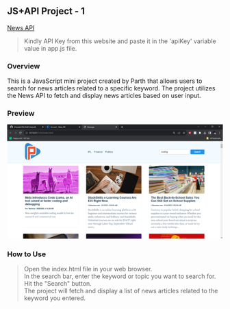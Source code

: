 ## JS+API Project - 1

[News API](https://newsapi.org/)

> Kindly API Key from this website and paste it in the 'apiKey' variable value in app.js file.

### Overview

This is a JavaScript mini project created by Parth that allows users to search for news articles related to a specific keyword. The project utilizes the News API to fetch and display news articles based on user input.

### Preview

![preview](./preview.png)

### How to Use

> Open the index.html file in your web browser. <br>
> In the search bar, enter the keyword or topic you want to search for. <br>
> Hit the "Search" button. <br>
> The project will fetch and display a list of news articles related to the keyword you entered.

